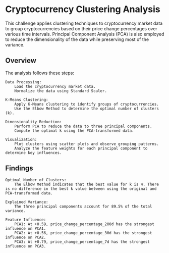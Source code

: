 # **Cryptocurrency Clustering Analysis**

This challenge applies clustering techniques to cryptocurrency market data to group cryptocurrencies based on their price change percentages over various time intervals. Principal Component Analysis (PCA) is also employed to reduce the dimensionality of the data while preserving most of the variance.

## **Overview**

The analysis follows these steps:

    Data Processing:
        Load the cryptocurrency market data.
        Normalize the data using Standard Scaler.

    K-Means Clustering:
        Apply K-Means clustering to identify groups of cryptocurrencies.
        Use the Elbow Method to determine the optimal number of clusters (k).

    Dimensionality Reduction:
        Perform PCA to reduce the data to three principal components.
        Compute the optimal k using the PCA-transformed data.

    Visualization:
        Plot clusters using scatter plots and observe grouping patterns.
        Analyze the feature weights for each principal component to determine key influences.

## **Findings**

    Optimal Number of Clusters:
        The Elbow Method indicates that the best value for k is 4. There is no difference in the best k value between using the original and PCA-transformed data.

    Explained Variance:
        The three principal components account for 89.5% of the total variance.

    Feature Influence:
        PCA1: At +0.59, price_change_percentage_200d has the strongest influence on PCA1.
        PCA2: At +0.56, price_change_percentage_30d has the strongest influence on PCA2.
        PCA3: At +0.79, price_change_percentage_7d has the strongest influence on PCA3.